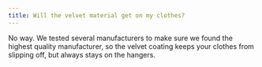 ```yaml
---
title: Will the velvet material get on my clothes?
---
```


No way. We tested several manufacturers to make sure we found the highest quality manufacturer, so the velvet coating keeps your clothes from slipping off, but always stays on the hangers. 